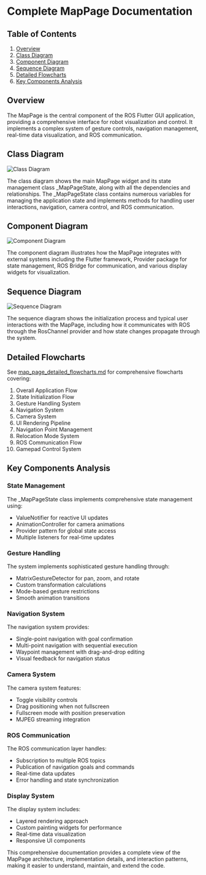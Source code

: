 # Complete MapPage Documentation

## Table of Contents
1. [Overview](#overview)
2. [Class Diagram](#class-diagram)
3. [Component Diagram](#component-diagram)
4. [Sequence Diagram](#sequence-diagram)
5. [Detailed Flowcharts](#detailed-flowcharts)
6. [Key Components Analysis](#key-components-analysis)

## Overview

The MapPage is the central component of the ROS Flutter GUI application, providing a comprehensive interface for robot visualization and control. It implements a complex system of gesture controls, navigation management, real-time data visualization, and ROS communication.

## Class Diagram

![Class Diagram](map_page_uml_class_diagram.puml)

The class diagram shows the main MapPage widget and its state management class _MapPageState, along with all the dependencies and relationships. The _MapPageState class contains numerous variables for managing the application state and implements methods for handling user interactions, navigation, camera control, and ROS communication.

## Component Diagram

![Component Diagram](map_page_uml_component_diagram.puml)

The component diagram illustrates how the MapPage integrates with external systems including the Flutter framework, Provider package for state management, ROS Bridge for communication, and various display widgets for visualization.

## Sequence Diagram

![Sequence Diagram](map_page_uml_sequence_diagram.puml)

The sequence diagram shows the initialization process and typical user interactions with the MapPage, including how it communicates with ROS through the RosChannel provider and how state changes propagate through the system.

## Detailed Flowcharts

See [map_page_detailed_flowcharts.md](map_page_detailed_flowcharts.md) for comprehensive flowcharts covering:

1. Overall Application Flow
2. State Initialization Flow
3. Gesture Handling System
4. Navigation System
5. Camera System
6. UI Rendering Pipeline
7. Navigation Point Management
8. Relocation Mode System
9. ROS Communication Flow
10. Gamepad Control System

## Key Components Analysis

### State Management
The _MapPageState class implements comprehensive state management using:
- ValueNotifier for reactive UI updates
- AnimationController for camera animations
- Provider pattern for global state access
- Multiple listeners for real-time updates

### Gesture Handling
The system implements sophisticated gesture handling through:
- MatrixGestureDetector for pan, zoom, and rotate
- Custom transformation calculations
- Mode-based gesture restrictions
- Smooth animation transitions

### Navigation System
The navigation system provides:
- Single-point navigation with goal confirmation
- Multi-point navigation with sequential execution
- Waypoint management with drag-and-drop editing
- Visual feedback for navigation status

### Camera System
The camera system features:
- Toggle visibility controls
- Drag positioning when not fullscreen
- Fullscreen mode with position preservation
- MJPEG streaming integration

### ROS Communication
The ROS communication layer handles:
- Subscription to multiple ROS topics
- Publication of navigation goals and commands
- Real-time data updates
- Error handling and state synchronization

### Display System
The display system includes:
- Layered rendering approach
- Custom painting widgets for performance
- Real-time data visualization
- Responsive UI components

This comprehensive documentation provides a complete view of the MapPage architecture, implementation details, and interaction patterns, making it easier to understand, maintain, and extend the code.